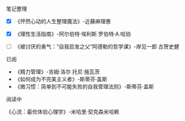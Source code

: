 笔记整理

- [x] 《怦然心动的人生整理魔法》-近藤麻理惠

- [x] 《理性生活指南》-阿尔伯特·埃利斯 罗伯特·A.哈珀

- [ ] 《被讨厌的勇气：“自我启发之父”阿德勒的哲学课》-岸见一郎 古贺史健

  

已阅

- 《精力管理》-吉姆·洛尔 托尼·施瓦茨
- 《如何成为不完美主义者》-斯蒂芬·盖斯
- 《微习惯：简单到不可能失败的自我管理法则》-斯蒂芬·盖斯



阅读中

《心流：最优体验心理学》-米哈里·契克森米哈赖

